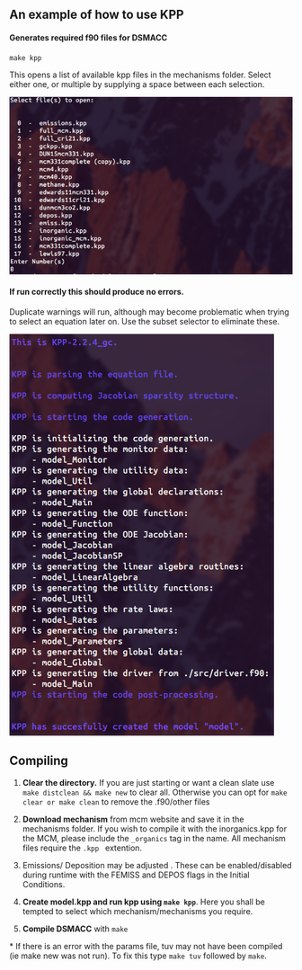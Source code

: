 ## An example of how to use KPP
#### Generates required f90 files for DSMACC


```
make kpp
```
This opens a list of available kpp files in the mechanisms folder. Select either one, or multiple by supplying a space between each selection. 


![ ](img/kppmech.png)


#### If run correctly this should produce no errors. 
Duplicate warnings will run, although may become problematic when trying to select an equation later on. Use the subset selector to eliminate these. 


![ ](img/kpp.png)




## Compiling
1. **Clear the directory.** If you are just starting or want a clean slate use `make distclean && make new` to clear all. 
Otherwise you can opt for `make clear or make clean` to remove the .f90/other files

2. **Download mechanism** from mcm website and save it in the mechanisms folder. If you wish to compile it with the inorganics.kpp for the MCM, please include the `_organics` tag in the name. All mechanism files require the `.kpp ` extention. 

3. Emissions/ Deposition may be adjusted <include something about peters script>. These can be enabled/disabled during runtime with the FEMISS and DEPOS flags in the Initial Conditions. 

4. **Create model.kpp and run kpp using `make kpp`**. Here you shall be tempted to select which mechanism/mechanisms you require. 

5. **Compile DSMACC** with `make`

\* If there is an error with the params file, tuv may not have been compiled (ie make new was not run). To fix this type `make tuv`  followed by `make`. 



